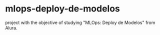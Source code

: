 # mlops-deploy-de-modelos
project with the objective of studying "MLOps: Deploy de Modelos" from Alura.
